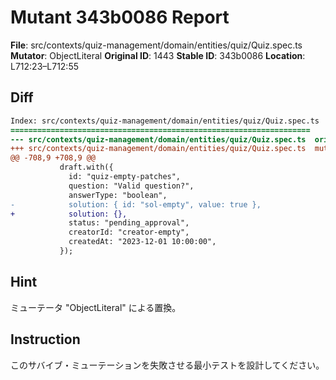 # Mutant 343b0086 Report

**File**: src/contexts/quiz-management/domain/entities/quiz/Quiz.spec.ts
**Mutator**: ObjectLiteral
**Original ID**: 1443
**Stable ID**: 343b0086
**Location**: L712:23–L712:55

## Diff

```diff
Index: src/contexts/quiz-management/domain/entities/quiz/Quiz.spec.ts
===================================================================
--- src/contexts/quiz-management/domain/entities/quiz/Quiz.spec.ts	original
+++ src/contexts/quiz-management/domain/entities/quiz/Quiz.spec.ts	mutated #1443
@@ -708,9 +708,9 @@
           draft.with({
             id: "quiz-empty-patches",
             question: "Valid question?",
             answerType: "boolean",
-            solution: { id: "sol-empty", value: true },
+            solution: {},
             status: "pending_approval",
             creatorId: "creator-empty",
             createdAt: "2023-12-01 10:00:00",
           });
```

## Hint

ミューテータ "ObjectLiteral" による置換。

## Instruction

このサバイブ・ミューテーションを失敗させる最小テストを設計してください。
